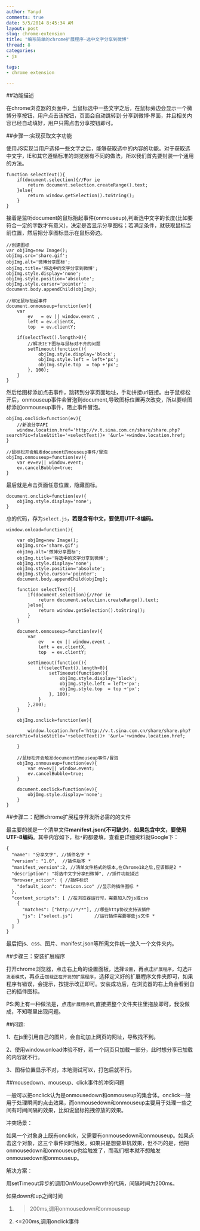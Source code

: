 ```yaml
---
author: Yanyd
comments: true
date: 5/5/2014 8:45:34 AM
layout: post
slug: chrome-extension
title: "编写简单的chrome扩展程序-选中文字分享到微博"
thread: 8
categories:
- js

tags:
- chrome extension

---
```


##功能描述

在chrome浏览器的页面中，当鼠标选中一些文字之后，在鼠标旁边会显示一个微博分享按钮，用户点击该按钮，页面会自动跳转到·分享到微博·界面，并且相关内容已经自动填好，用户只需点击分享按钮即可。

##步骤一:实现获取文字功能

使用JS实现当用户选择一些文字之后，能够获取选中的内容的功能。对于获取选中文字，IE和其它遵循标准的浏览器有不同的做法，所以我们首先要封装一个通用的方法。

    function selectText(){
	    if(document.selection){//For ie
		    return document.selection.createRange().text;
	    }else{
		    return window.getSelection().toString();
	    }
    }

接着是监听document的鼠标抬起事件(onmouseup),判断选中文字的长度(比如要符合一定的字数才有意义)，决定是否显示分享图标；若满足条件，就获取鼠标当前位置，然后把分享图标显示在鼠标旁边。

	//创建图标
 	var objImg=new Image();
    objImg.src='share.gif';
    objImg.alt='微博分享图标';
    objImg.title='将选中的文字分享到微博';
    objImg.style.display='none';
    objImg.style.position='absolute';
    objImg.style.cursor='pointer';
	document.body.appendChild(objImg);
	
	//绑定鼠标抬起事件
    document.onmouseup=function(ev){
	    var 
	    	ev   = ev || window.event ,
	    	left = ev.clientX,
	    	top  = ev.clientY;
	    	
	    if(selectText().length>0){
			//解决IE下图标与鼠标对不齐的问题
		    setTimeout(function(){
			    objImg.style.display='block';
			    objImg.style.left = left+'px';
			    objImg.style.top  = top +'px';
			}, 100);
	    }
    }

然后给图标添加点击事件，跳转到分享页面地址，手动拼接url链接。由于鼠标松开后，onmouseup事件会冒泡到document,导致图标位置再次改变，所以要给图标添加onmouseup事件，阻止事件冒泡。

	objImg.onclick=function(ev){
		//新浪分享API
		window.location.href='http://v.t.sina.com.cn/share/share.php?searchPic=false&title='+selectText()+ '&url='+window.location.href;
	}

	//鼠标松开会触发document的mouseup事件/冒泡
	objImg.onmouseup=function(ev){
		var ev=ev|| window.event;
		ev.cancelBubble=true;
	}

最后就是点击页面任意位置，隐藏图标。

    document.onclick=function(ev){
	    objImg.style.display='none';
    }

总的代码，存为`select.js`，**若是含有中文，要使用UTF-8编码。**
	
	window.onload=function(){

	    var objImg=new Image();
	    objImg.src='share.gif';
	    objImg.alt='微博分享图标';
	    objImg.title='将选中的文字分享到微博';
	    objImg.style.display='none';
	    objImg.style.position='absolute';
	    objImg.style.cursor='pointer';
	    document.body.appendChild(objImg);	

	    function selectText(){
		    if(document.selection){//For ie
			    return document.selection.createRange().text;
		    }else{
			    return window.getSelection().toString();
		    }
	    }		

	    document.onmouseup=function(ev){
		    var 
		    	ev   = ev || window.event ,
		    	left = ev.clientX,
		    	top  = ev.clientY;
		    	
		    setTimeout(function(){
			    if(selectText().length>0){
				    setTimeout(function(){
					    objImg.style.display='block';
					    objImg.style.left = left+'px'; 
					    objImg.style.top  = top +'px';
					}, 100);
			    }
		    },200);
	    }

		objImg.onclick=function(ev){
			
			window.location.href='http://v.t.sina.com.cn/share/share.php?searchPic=false&title='+selectText()+ '&url='+window.location.href;
			
		}

		//鼠标松开会触发document的mouseup事件/冒泡
		objImg.onmouseup=function(ev){
			var ev=ev|| window.event;
			ev.cancelBubble=true;
		}

	    document.onclick=function(ev){
		    objImg.style.display='none';
	    }
	}


##步骤二：配置chrome扩展程序开发所必需的的文件

最主要的就是一个清单文件**manifest.json(不可缺少)**，**如果包含中文，要使用UTF-8编码**。其中内容如下，标`*`的都要填，查看更详细资料就Google下：

	{
	  "name": "分享文字", //插件名字 *
	  "version": "1.0",  //插件版本 *
	  "manifest_version":2, //清单文件格式的版本,在Chrome18之后,应该都是2 *
	  "description": "将选中文字分享到微博", //插件功能描述
	  "browser_action": { //插件标识
	    "default_icon": "favicon.ico" //显示的插件图标 *
	  },
	  "content_scripts": [ //在浏览器运行时，需要加入的js或css
	    {
	      "matches": ["http://*/*"], //哪些http协议支持该插件
	      "js": ["select.js"]        //运行插件需要哪些js文件 *
	    }
	  ]
	}


最后把js、css、图片、manifest.json等所需文件统一放入一个文件夹内。


##步骤三：安装扩展程序

打开chrome浏览器，点击右上角的设置面板，选择`设置`，再点击`扩展程序`，勾选`开发者模式`，再点击`加载正在开发的扩展程序`，选择定义好的扩展程序文件夹即可，如果程序有错误，会提示，按提示改正即可。安装成功后，在浏览器的右上角会看到自己的插件图标。

PS:网上有一种做法是，点击`扩展程序后`,直接把整个文件夹往里拖放即可，我没做成，不知哪里出现问题。

##问题:

1、在js里引用自己的图片，会自动加上网页的网址，导致找不到。

2、使用window.onload体验不好，若一个网页只加载一部分，此时想分享已加载的内容就不行。

3、图标位置显示不对，本地测试可以，打包后就不行。


##mousedown、mouseup、click事件的冲突问题

一般可以把onclick认为是onmousedown和onmouseup的集合体。onclick一般用于处理瞬间的点击效果，而onmousedown和onmouseup主要用于处理一些之间有时间间隔的效果，比如说鼠标拖拽停放的效果。

冲突场景：

如果一个对象身上既有onclick，又需要有onmousedown和onmouseup。如果点击这个对象，这三个事件同时触发。如果只是想要单机效果，但不巧的是，他把onmousedown和onmouseup也给触发了，而我们根本就不想触发onmousedown和onmouseup。

解决方案：

用setTimeout异步的调用OnMouseDown中的代码，间隔时间为200ms。

如果down和up之间时间

1)  >200ms,调用onmousedown和onmouseup

2)  <=200ms,调用onclick事件